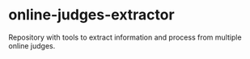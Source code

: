 # online-judges-extractor
Repository with tools to extract information and process from multiple online judges.
